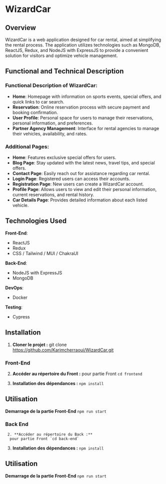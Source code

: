# WizardCar

## Overview

WizardCar is a web application designed for car rental, aimed at simplifying the rental process. The application utilizes technologies such as MongoDB, ReactJS, Redux, and NodeJS with ExpressJS to provide a convenient solution for visitors and optimize vehicle management.

## Functional and Technical Description

### Functional Description of WizardCar:

- **Home**: Homepage with information on sports events, special offers, and quick links to car search.
- **Reservation**: Online reservation process with secure payment and booking confirmation.
- **User Profile**: Personal space for users to manage their reservations, personal information, and preferences.
- **Partner Agency Management**: Interface for rental agencies to manage their vehicles, availability, and rates.

### Additional Pages:

- **Home**: Features exclusive special offers for users.
- **Blog Page**: Stay updated with the latest news, travel tips, and special offers.
- **Contact Page**: Easily reach out for assistance regarding car rental.
- **Login Page**: Registered users can access their accounts.
- **Registration Page**: New users can create a WizardCar account.
- **Profile Page**: Allows users to view and edit their personal information, current reservations, and rental history.
- **Car Details Page**: Provides detailed information about each listed vehicle.

## Technologies Used

**Front-End**:

- ReactJS
- Redux
- CSS / Tailwind / MUI / ChakraUI

**Back-End**:

- NodeJS with ExpressJS
- MongoDB

**DevOps**:

- Docker

**Testing**:

- Cypress

## Installation

1. **Cloner le projet :**
   git clone <https://github.com/Karimcherraoui/WizardCar.git>
### Front-End
   2. **Accéder au répertoire du Front :**
      pour partie Front `cd frontend`

   3. **Installation des dépendances :**
      `npm install`

   ## Utilisation

   **Demarrage de la partie Front-End**
   `npm run start`

   ### Back End 

     2. **Accéder au répertoire du Back :**
      pour partie Front `cd back-end`

   3. **Installation des dépendances :**
      `npm install`

   ## Utilisation

   **Demarrage de la partie Front-End**
   `npm run start`
   



